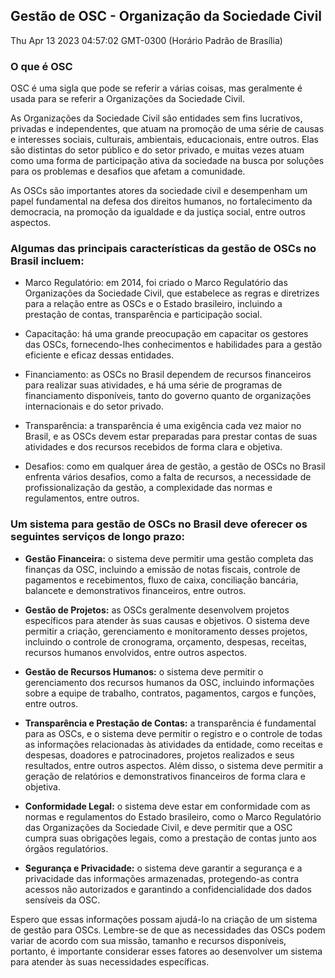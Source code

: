 
## Gestão de OSC - Organização da Sociedade Civil
Thu Apr 13 2023 04:57:02 GMT-0300 (Horário Padrão de Brasília)

### O que é OSC
OSC é uma sigla que pode se referir a várias coisas, mas geralmente é usada para se referir a Organizações da Sociedade Civil.

As Organizações da Sociedade Civil são entidades sem fins lucrativos, privadas e independentes, que atuam na promoção de uma série de causas e interesses sociais, culturais, ambientais, educacionais, entre outros. Elas são distintas do setor público e do setor privado, e muitas vezes atuam como uma forma de participação ativa da sociedade na busca por soluções para os problemas e desafios que afetam a comunidade.

As OSCs são importantes atores da sociedade civil e desempenham um papel fundamental na defesa dos direitos humanos, no fortalecimento da democracia, na promoção da igualdade e da justiça social, entre outros aspectos.

### Algumas das principais características da gestão de OSCs no Brasil incluem:

- Marco Regulatório: em 2014, foi criado o Marco Regulatório das Organizações da Sociedade Civil, que estabelece as regras e diretrizes para a relação entre as OSCs e o Estado brasileiro, incluindo a prestação de contas, transparência e participação social.

- Capacitação: há uma grande preocupação em capacitar os gestores das OSCs, fornecendo-lhes conhecimentos e habilidades para a gestão eficiente e eficaz dessas entidades.

- Financiamento: as OSCs no Brasil dependem de recursos financeiros para realizar suas atividades, e há uma série de programas de financiamento disponíveis, tanto do governo quanto de organizações internacionais e do setor privado.

- Transparência: a transparência é uma exigência cada vez maior no Brasil, e as OSCs devem estar preparadas para prestar contas de suas atividades e dos recursos recebidos de forma clara e objetiva.

- Desafios: como em qualquer área de gestão, a gestão de OSCs no Brasil enfrenta vários desafios, como a falta de recursos, a necessidade de profissionalização da gestão, a complexidade das normas e regulamentos, entre outros.


### Um sistema para gestão de OSCs no Brasil deve oferecer os seguintes serviços de longo prazo:

- **Gestão Financeira:** o sistema deve permitir uma gestão completa das finanças da OSC, incluindo a emissão de notas fiscais, controle de pagamentos e recebimentos, fluxo de caixa, conciliação bancária, balancete e demonstrativos financeiros, entre outros.

- **Gestão de Projetos:** as OSCs geralmente desenvolvem projetos específicos para atender às suas causas e objetivos. O sistema deve permitir a criação, gerenciamento e monitoramento desses projetos, incluindo o controle de cronograma, orçamento, despesas, receitas, recursos humanos envolvidos, entre outros aspectos.

- **Gestão de Recursos Humanos:** o sistema deve permitir o gerenciamento dos recursos humanos da OSC, incluindo informações sobre a equipe de trabalho, contratos, pagamentos, cargos e funções, entre outros.

- **Transparência e Prestação de Contas:** a transparência é fundamental para as OSCs, e o sistema deve permitir o registro e o controle de todas as informações relacionadas às atividades da entidade, como receitas e despesas, doadores e patrocinadores, projetos realizados e seus resultados, entre outros aspectos. Além disso, o sistema deve permitir a geração de relatórios e demonstrativos financeiros de forma clara e objetiva.

- **Conformidade Legal:** o sistema deve estar em conformidade com as normas e regulamentos do Estado brasileiro, como o Marco Regulatório das Organizações da Sociedade Civil, e deve permitir que a OSC cumpra suas obrigações legais, como a prestação de contas junto aos órgãos regulatórios.

- **Segurança e Privacidade:** o sistema deve garantir a segurança e a privacidade das informações armazenadas, protegendo-as contra acessos não autorizados e garantindo a confidencialidade dos dados sensíveis da OSC.

Espero que essas informações possam ajudá-lo na criação de um sistema de gestão para OSCs. Lembre-se de que as necessidades das OSCs podem variar de acordo com sua missão, tamanho e recursos disponíveis, portanto, é importante considerar esses fatores ao desenvolver um sistema para atender às suas necessidades específicas.